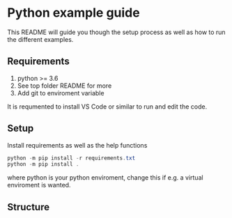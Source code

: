 # Python example guide
This README will guide you though the setup process as well as how to run the different examples. 
## Requirements
1. python >= 3.6
2. See top folder README for more
3. Add git to enviroment variable

It is requmented to install VS Code or similar to run and edit the code. 

## Setup
Install requirements as well as the help functions
```Powershell
python -m pip install -r requirements.txt
python -m pip install .
```
where python is your python enviroment, change this if e.g. a virtual enviroment is wanted. 

## Structure


## 